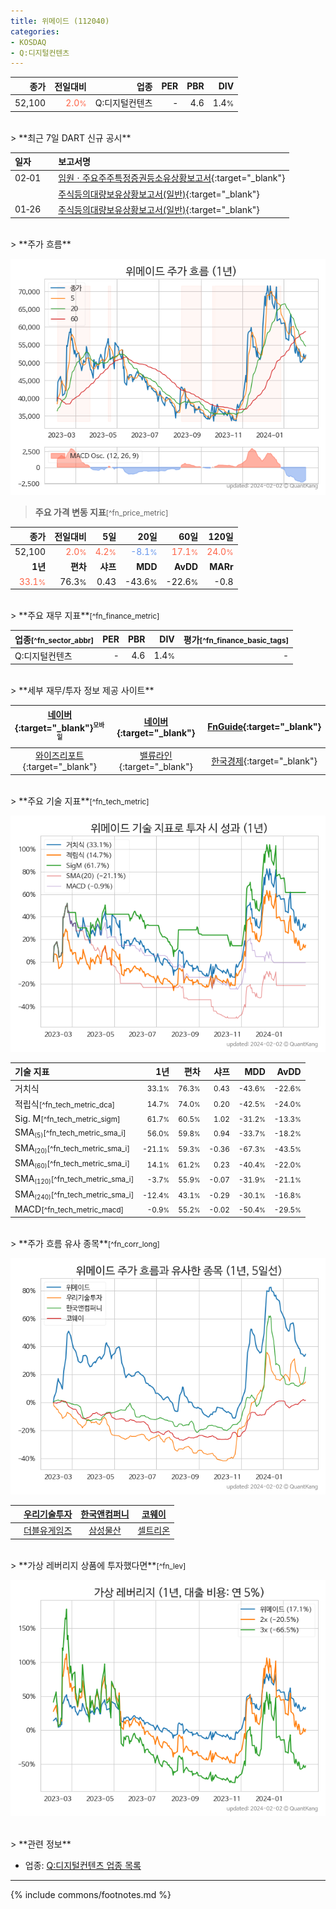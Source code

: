 ```yaml
---
title: 위메이드 (112040)
categories:
- KOSDAQ
- Q:디지털컨텐츠
---
```

| **종가** | **전일대비** | **업종** | **PER** | **PBR** | **DIV** |
| -------: | -----------: | -------: | ------: | ------: | ------: |
| 52,100 | <span style="color: tomato">2.0<small>%</small></span> | Q:디지털컨텐츠 | - | 4.6 | 1.4<small>%</small> |

<!-- more -->

<br>
> **최근 7일 DART 신규 공시**<a id="dart"></a>

| **일자** |      | **보고서명** |
| :------- | :--- | :----------- |
| 02&#x2011;01 | | [임원ㆍ주요주주특정증권등소유상황보고서](https://dart.fss.or.kr/dsaf001/main.do?rcpNo=20240201000671){:target="_blank"} |
|  | | [주식등의대량보유상황보고서(일반)](https://dart.fss.or.kr/dsaf001/main.do?rcpNo=20240201000645){:target="_blank"} |
| 01&#x2011;26 | | [주식등의대량보유상황보고서(일반)](https://dart.fss.or.kr/dsaf001/main.do?rcpNo=20240126000421){:target="_blank"} |

<br>
> **주가 흐름**<a id="price"></a>

![112040](/stock/images/112040.png)

> **주요 가격 변동 지표**<small>[^fn_price_metric]</small>

| **종가** | **전일대비** | **5일** | **20일** | **60일** | **120일** |
| -------: | -----------: | ------: | -------: | -------: | --------: |
| 52,100 | <span style="color: tomato">2.0<small>%</small></span> | <span style="color: tomato">4.2<small>%</small></span> | <span style="color: cornflowerblue">-8.1<small>%</small></span> | <span style="color: tomato">17.1<small>%</small></span> | <span style="color: tomato">24.0<small>%</small></span> |
| **1년** | **편차** | **샤프** | **MDD** | **AvDD** | **MARr** |
| <span style="color: tomato">33.1<small>%</small></span> | 76.3<small>%</small> | 0.43 | -43.6<small>%</small> | -22.6<small>%</small> | -0.8 |

<br>
> **주요 재무 지표**<small>[^fn_finance_metric]</small>

| **업종**<small>[^fn_sector_abbr]</small> | **PER** | **PBR** | **DIV** | **평가**<small>[^fn_finance_basic_tags]</small> |
| :--------------------------------------- | ------: | ------: | ------: | ----------------------------------------------: |
| Q:디지털컨텐츠 | - | 4.6 | 1.4<small>%</small> | - |

<br>
> **세부 재무/투자 정보 제공 사이트**

| [네이버](https://m.stock.naver.com/domestic/stock/112040/finance/summary){:target="_blank"}<sup><small>모바일</small></sup> | [네이버](https://finance.naver.com/item/coinfo.naver?code=112040){:target="_blank"} | [FnGuide](https://comp.fnguide.com/SVO2/ASP/SVD_Invest.asp?gicode=A112040&MenuYn=Y){:target="_blank"} |
| :---: | :---: | :---: |
| [와이즈리포트](https://comp.wisereport.co.kr/company/c1040001.aspx?cmp_cd=112040){:target="_blank"} | [밸류라인](https://www.valueline.co.kr/finance/summary/112040){:target="_blank"} | [한국경제](https://markets.hankyung.com/stock/112040/financial-summary){:target="_blank"} |

<br>
> **주요 기술 지표**<small>[^fn_tech_metric]</small>


![112040](/stock/images/112040_tech.png)

| **기술 지표** | **1년** | **편차** | **샤프** | **MDD** | **AvDD** |
| :------------ | ------: | -----------: | -------: | ------: | -------: |
| 거치식 | <small>33.1<small>%</small></small> | <small>76.3<small>%</small></small> | <small>0.43</small> | <small>-43.6<small>%</small></small> | <small>-22.6<small>%</small></small> |
| 적립식<small>[^fn_tech_metric_dca]</small> | <small>14.7<small>%</small></small> | <small>74.0<small>%</small></small> | <small>0.20</small> | <small>-42.5<small>%</small></small> | <small>-24.0<small>%</small></small> |
| Sig. M<small>[^fn_tech_metric_sigm]</small> | <small>61.7<small>%</small></small> | <small>60.5<small>%</small></small> | <small>1.02</small> | <small>-31.2<small>%</small></small> | <small>-13.3<small>%</small></small> |
| SMA<small><sub>(5)</sub></small><small>[^fn_tech_metric_sma_i]</small> | <small>56.0<small>%</small></small> | <small>59.8<small>%</small></small> | <small>0.94</small> | <small>-33.7<small>%</small></small> | <small>-18.2<small>%</small></small> |
| SMA<small><sub>(20)</sub></small><small>[^fn_tech_metric_sma_i]</small> | <small>-21.1<small>%</small></small> | <small>59.3<small>%</small></small> | <small>-0.36</small> | <small>-67.3<small>%</small></small> | <small>-43.5<small>%</small></small> |
| SMA<small><sub>(60)</sub></small><small>[^fn_tech_metric_sma_i]</small> | <small>14.1<small>%</small></small> | <small>61.2<small>%</small></small> | <small>0.23</small> | <small>-40.4<small>%</small></small> | <small>-22.0<small>%</small></small> |
| SMA<small><sub>(120)</sub></small><small>[^fn_tech_metric_sma_i]</small> | <small>-3.7<small>%</small></small> | <small>55.9<small>%</small></small> | <small>-0.07</small> | <small>-31.9<small>%</small></small> | <small>-21.1<small>%</small></small> |
| SMA<small><sub>(240)</sub></small><small>[^fn_tech_metric_sma_i]</small> | <small>-12.4<small>%</small></small> | <small>43.1<small>%</small></small> | <small>-0.29</small> | <small>-30.1<small>%</small></small> | <small>-16.8<small>%</small></small> |
| MACD<small>[^fn_tech_metric_macd]</small> | <small>-0.9<small>%</small></small> | <small>55.2<small>%</small></small> | <small>-0.02</small> | <small>-50.4<small>%</small></small> | <small>-29.5<small>%</small></small> |

<br>
> **주가 흐름 유사 종목**<a id="corr"></a><small>[^fn_corr_long]</small>

![112040](/stock/images/112040_corr.png)

|       | [우리기술투자](/041190/) | [한국앤컴퍼니](/000240/) | [코웨이](/021240/) |
| :---: | :------------------------------------: | :------------------------------------: | :------------------------------------: |
|       | [더블유게임즈](/192080/) | [삼성물산](/028260/) | [셀트리온](/068270/) |

<br>
> **가상 레버리지 상품에 투자했다면**<a id="2x"></a><small>[^fn_lev]</small>

![112040](/stock/images/112040_2x.png)

<br>
> **관련 정보**

- 업종: [Q:디지털컨텐츠 업종 목록](/stats/sector/kosdaq_업종_디지털컨텐츠_종목/)

---
{% include commons/footnotes.md %}